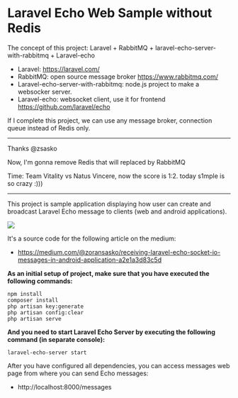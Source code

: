 # Laravel Echo Web Sample without Redis

The concept of this project: Laravel + RabbitMQ + laravel-echo-server-with-rabbitmq + Laravel-echo
- Laravel: https://laravel.com/
- RabbitMQ: open source message broker https://www.rabbitmq.com/
- Laravel-echo-server-with-rabbitmq: node.js project to make a websocker server.
- Laravel-echo: websocket client, use it for frontend https://github.com/laravel/echo

If I complete this project, we can use any message broker, connection queue instead of Redis only.

----------------------------------------

Thanks @zsasko

Now, I'm gonna remove Redis that will replaced by RabbitMQ

Time: Team Vitality vs Natus Vincere, now the score is 1:2. today s1mple is so crazy :)))

----------------------------------------

This project is sample application displaying how user can create and broadcast Laravel Echo message to clients (web and android applications). 

![](https://cdn-images-1.medium.com/max/800/1*m8hG2m8mmC3gXULQ_HZawA.gif)

It's a source code for the following article on the medium:

- https://medium.com/@zoransasko/receiving-laravel-echo-socket-io-messages-in-android-application-a2e1a3d83c5d

**As an initial setup of project, make sure that you have executed the following commands:**
```
npm install
composer install
php artisan key:generate
php artisan config:clear
php artisan serve
```
**And you need to start Laravel Echo Server by executing the following command (in separate console):**
```
laravel-echo-server start
```

After you have configured all dependencies, you can access messages web page from where you can send Echo messages:
- http://localhost:8000/messages

